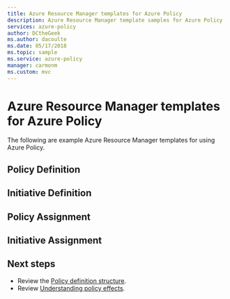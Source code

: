 ```yaml
---
title: Azure Resource Manager templates for Azure Policy
description: Azure Resource Manager template samples for Azure Policy
services: azure-policy
author: DCtheGeek
ms.author: dacoulte
ms.date: 05/17/2018
ms.topic: sample
ms.service: azure-policy
manager: carmonm
ms.custom: mvc
---
```

# Azure Resource Manager templates for Azure Policy

The following are example Azure Resource Manager templates for using Azure Policy.

## Policy Definition

## Initiative Definition

## Policy Assignment

## Initiative Assignment

## Next steps

- Review the [Policy definition structure](policy-definition.md).
- Review [Understanding policy effects](policy-effects.md).